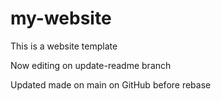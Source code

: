 # my-website

This is a website template

Now editing on update-readme branch

Updated made on main on GitHub before rebase
